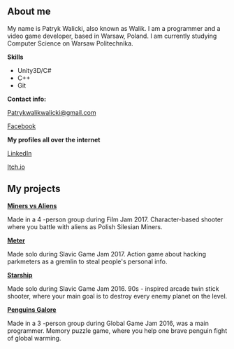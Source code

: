 ## About me
My name is Patryk Walicki, also known as Walik.
I am a programmer and a video game developer, based in Warsaw, Poland.
I am currently studying Computer Science on Warsaw Politechnika.

**Skills**
- Unity3D/C#
- C++
- Git

**Contact info:**

[Patrykwalikwalicki@gmail.com](patrykwalikwalicki@gmail.com)

[Facebook](https://www.facebook.com/patryk.walicki.9)

**My profiles all over the internet**

[LinkedIn](https://www.linkedin.com/in/patryk-walicki-7b9426153/)

[Itch.io](https://walik.itch.io/)


## My projects

  **[Miners vs Aliens](https://ixi.itch.io/gornicy-vs-obcy)**
  
  Made in a 4 -person group during Film Jam 2017. Character-based shooter where you battle with aliens
  as Polish Silesian Miners.



  **[Meter](https://walik.itch.io/meter)**
  
  Made solo during Slavic Game Jam 2017. Action game about hacking parkmeters as a gremlin
  to steal people's personal info.



  **[Starship](https://walik.itch.io/starship)**
  
  Made solo during Slavic Game Jam 2016. 90s - inspired arcade twin stick shooter, 
  where your main goal is to destroy every enemy planet on the level.



  **[Penguins Galore](https://globalgamejam.org/2016/games/penguins-galore)**
  
  Made in a 3 -person group during Global Game Jam 2016, was a main programmer. Memory puzzle game, 
  where you help one brave penguin fight of global warming.
